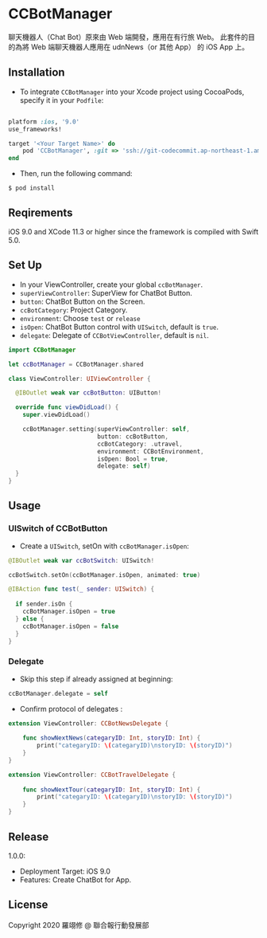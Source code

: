 # CCBotManager

聊天機器人（Chat Bot）原來由 Web 端開發，應用在有行旅 Web。
此套件的目的為將 Web 端聊天機器人應用在 udnNews（or 其他 App） 的 iOS App 上。


## Installation

- To integrate `CCBotManager` into your Xcode project using CocoaPods, specify it in your `Podfile`:
```ruby

platform :ios, '9.0'
use_frameworks!

target '<Your Target Name>' do
    pod 'CCBotManager', :git => 'ssh://git-codecommit.ap-northeast-1.amazonaws.com/v1/repos/ios_lib_TTSManager', :tag => '版本號'
end
```
- Then, run the following command:
```
$ pod install
```


## Reqirements

iOS 9.0 and XCode 11.3 or higher since the framework is compiled with Swift 5.0.


## Set Up

- In your ViewController, create your global `ccBotManager`.
- `superViewController`: SuperView for ChatBot Button.
- `button`: ChatBot Button on the Screen.
- `ccBotCategory`: Project Category.
- `environment`: Choose `test` or `release`
- `isOpen`: ChatBot Button control with `UISwitch`, default is `true`.
- `delegate`: Delegate of `CCBotViewController`, default is `nil`.
```swift
import CCBotManager

let ccBotManager = CCBotManager.shared

class ViewController: UIViewController {

  @IBOutlet weak var ccBotButton: UIButton!

  override func viewDidLoad() {
    super.viewDidLoad()

    ccBotManager.setting(superViewController: self,
                         button: ccBotButton,
                         ccBotCategory: .utravel,
                         environment: CCBotEnvironment,
                         isOpen: Bool = true,
                         delegate: self)
  }
}
```


## Usage

### UISwitch of CCBotButton

- Create a `UISwitch`, setOn with `ccBotManager.isOpen`:
```swift
@IBOutlet weak var ccBotSwitch: UISwitch!

ccBotSwitch.setOn(ccBotManager.isOpen, animated: true)

@IBAction func test(_ sender: UISwitch) {
    
  if sender.isOn {
    ccBotManager.isOpen = true
  } else {
    ccBotManager.isOpen = false
  }
}
```

### Delegate

- Skip this step if already assigned at beginning:
```swift
ccBotManager.delegate = self

```
- Confirm protocol of delegates :
```swift
extension ViewController: CCBotNewsDelegate {
    
    func showNextNews(categaryID: Int, storyID: Int) {
        print("categaryID: \(categaryID)\nstoryID: \(storyID)")
    }
}

extension ViewController: CCBotTravelDelegate {
    
    func showNextTour(categaryID: Int, storyID: Int) {
        print("categaryID: \(categaryID)\nstoryID: \(storyID)")
    }
}
```


## Release
1.0.0:
- Deployment Target: iOS 9.0
- Features: Create ChatBot for App.


## License

Copyright 2020 羅翊修 @ 聯合報行動發展部
